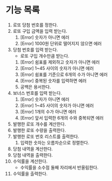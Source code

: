 # 기능 목록

1. 로또 당첨 번호를 정한다.
2. 로또 구입 금액을 입력 받는다.
    1. [Error] 숫자가 아니면 에러
    2. [Error] 1000원 단위로 떨어지지 않으면 에러
3. 당첨 번호를 입력 받는다.
    - 로또 구입 개수만큼 받는다.
    1. [Error] 쉼표를 제외하고 숫자가 아니면 에러
    2. [Error] 1~45 사이의 숫자가 아니면 에러
    3. [Error] 쉼표를 기준으로 6개의 수가 아니면 에러
    4. [Error] 중복된 숫자를 입력하면 에러
    5. 공백은 용서한다.
4. 보너스 번호를 입력 받는다.
    1. [Error] 숫자가 아니면 에러
    2. [Error] 1~45 사이의 숫자가 아니면 에러
    3. [Error] 1개의 수가 아니면 에러
    4. [Error] 앞서 입력한 6개의 수와 중복되면 에러
5. 발행한 로또 개수를 계산한다.
6. 발행한 로또 수량을 출력한다.
7. 발행한 로또 번호 리스트를 출력한다.
    1. 입력한 숫자는 오름차순으로 정렬한다.
8. 당첨 내역을 계산한다.
9. 당첨 내역을 출력한다.
10. 수익률을 계산한다.
    - 수익률을 소수점 둘째 자리에서 반올림한다.
11. 수익률을 출력한다.